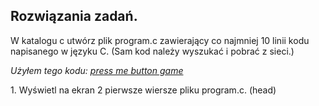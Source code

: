 ## Rozwiązania zadań.

W katalogu c utwórz plik program.c zawierający co najmniej 10 linii kodu napisanego w języku C. (Sam kod należy wyszukać i pobrać z sieci.)

_Użyłem tego kodu: [press me button game](http://www.programmingsimplified.com/c-press-me-button-game)_

1\. Wyświetl na ekran 2 pierwsze wiersze pliku program.c. (head)
